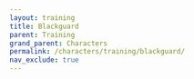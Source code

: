 ```yaml
---
layout: training
title: Blackguard
parent: Training
grand_parent: Characters
permalink: /characters/training/blackguard/
nav_exclude: true
---
```

